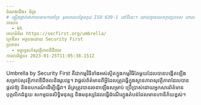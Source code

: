 ```yaml
---
ចំណងជើង៖ ឆ័ត្រ
# ផ្ទៀងផ្ទាត់ថាភាសមានការគាំទ្រ មុនពេលបន្ថែមកូដ ISO 639-1 នៅទីនេះ។ ដោយគ្មានលេខកូដប្រទេស ពោលគឺ ms ជំនួសឱ្យ ms_MY ។
ភាសា៖
  - kh
គេហទំព័រ៖ https://secfirst.org/umbrella/
ក្រេឌីត៖ អត្ថបទដោយ Security First
ប្រភេទ៖
  - មគ្គុទ្ទេសក៍សុវត្ថិភាពឌីជីថល
កាលបរិច្ឆេទ៖ 2023-01-25T11:05:38.151Z
---
```

Umbrella by Security First គឺ​ជា​កម្មវិធី​ទាំងអស់ស្ថិត​ក្នុងកម្មវិធីតែ​មួយ​ដែល​​បាន​បង្កើត​ឡើង​សម្រាប់​សុវត្ថិភាព​ឌីជីថល​និង​រូបវន្ត។ វាផ្តល់ព័ត៌មានពីអ្វីដែលត្រូវធ្វើក្នុងស្ថានភាពសុវត្ថិភាពដែលបានផ្តល់ឱ្យ និងឧបករណ៍ដើម្បីធ្វើវា។ ឆ័ត្រត្រូវបានរចនាឡើងសម្រាប់ ប្រើប្រាស់ដោយអ្នកសារព័ត៌មាន បុគ្គលិកជំនួយ សកម្មជនសិទ្ធិមនុស្ស និងមនុស្សដែលធ្វើដំណើរក្នុងតំបន់ដែលមានហានិភ័យខ្ពស់។